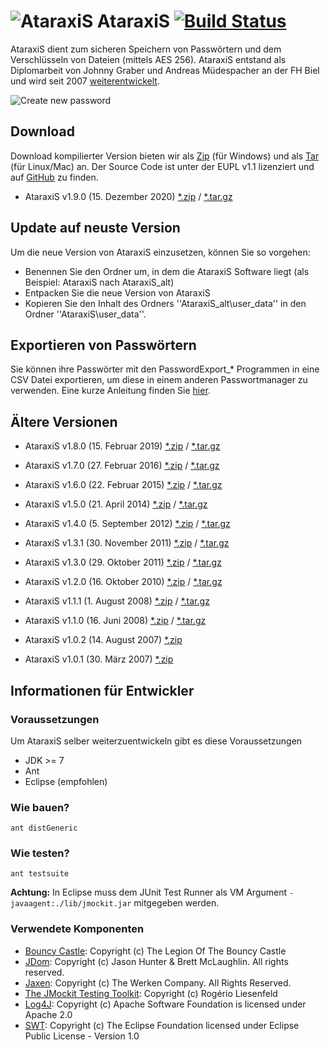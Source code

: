 # ![AtaraxiS](https://jgraber.ch/AtaraxiS/wiki/Info_Ataraxis.png) AtaraxiS [![Build Status](https://travis-ci.org/jgraber/ataraxis.svg?branch=master)](https://travis-ci.org/jgraber/ataraxis)

AtaraxiS dient zum sicheren Speichern von Passwörtern und dem Verschlüsseln von Dateien (mittels AES 256).
AtaraxiS entstand als Diplomarbeit von Johnny Graber und Andreas Müdespacher an der 
FH Biel und wird seit 2007 [weiterentwickelt](https://github.com/jgraber/ataraxis/blob/master/changelog.md). 

![Create new password](https://jgraber.ch/AtaraxiS/wiki/Ataraxis_PasswortErzeugen.png)

## Download
Download kompilierter Version bieten wir als [Zip](https://jgraber.ch/AtaraxiS/AtaraxiS_180.zip) (für Windows) 
und als [Tar](https://jgraber.ch/AtaraxiS/AtaraxiS_180.tar.gz) (für Linux/Mac) an. Der Source Code 
ist unter der EUPL v1.1 lizenziert und auf [GitHub](https://github.com/jgraber/ataraxis) zu finden.

* AtaraxiS v1.9.0 (15. Dezember 2020) [*.zip](https://jgraber.ch/AtaraxiS/AtaraxiS_190.zip) / [*.tar.gz](https://jgraber.ch/AtaraxiS/AtaraxiS_190.tar.gz)

## Update auf neuste Version
Um die neue Version von AtaraxiS einzusetzen, können Sie so vorgehen:
 * Benennen Sie den Ordner um, in dem die AtaraxiS Software liegt (als Beispiel: AtaraxiS nach AtaraxiS_alt)
 * Entpacken Sie die neue Version von AtaraxiS
 * Kopieren Sie den Inhalt des Ordners ''AtaraxiS_alt\user_data\'' in den Ordner ''AtaraxiS\user_data\''.

## Exportieren von Passwörtern
Sie können ihre Passwörter mit den PasswordExport_* Programmen in eine CSV Datei exportieren, um diese in einem anderen Passwortmanager zu verwenden. Eine kurze Anleitung finden Sie [hier](https://graberj.wordpress.com/2019/02/15/ataraxis-1-8-veroffentlicht/).


## Ältere Versionen
* AtaraxiS v1.8.0 (15. Februar 2019) [*.zip](https://jgraber.ch/AtaraxiS/AtaraxiS_180.zip) / [*.tar.gz](https://jgraber.ch/AtaraxiS/AtaraxiS_180.tar.gz)

* AtaraxiS v1.7.0 (27. Februar 2016) [*.zip](https://jgraber.ch/AtaraxiS/AtaraxiS_170.zip) / [*.tar.gz](https://jgraber.ch/AtaraxiS/AtaraxiS_170.tar.gz)

* AtaraxiS v1.6.0 (22. Februar 2015) [*.zip](https://jgraber.ch/AtaraxiS/AtaraxiS_160.zip) / [*.tar.gz](https://jgraber.ch/AtaraxiS/AtaraxiS_160.tar.gz)

* AtaraxiS v1.5.0 (21. April 2014) [*.zip](https://jgraber.ch/AtaraxiS/AtaraxiS_150.zip) / [*.tar.gz](https://jgraber.ch/AtaraxiS/AtaraxiS_150.tar.gz)

* AtaraxiS v1.4.0 (5. September 2012) [*.zip](https://jgraber.ch/AtaraxiS/AtaraxiS_140.zip) / [*.tar.gz](https://jgraber.ch/AtaraxiS/AtaraxiS_140.tar.gz)

* AtaraxiS v1.3.1 (30. November 2011) [*.zip](https://jgraber.ch/AtaraxiS/AtaraxiS_131.zip) / [*.tar.gz](https://jgraber.ch/AtaraxiS/AtaraxiS_131.tar.gz)

* AtaraxiS v1.3.0 (29. Oktober 2011)  [*.zip](https://jgraber.ch/AtaraxiS/AtaraxiS_130.zip) / [*.tar.gz](https://jgraber.ch/AtaraxiS/AtaraxiS_130.tar.gz)

* AtaraxiS v1.2.0 (16. Oktober 2010) [*.zip](https://jgraber.ch/AtaraxiS/AtaraxiS_120.zip) / [*.tar.gz](https://jgraber.ch/AtaraxiS/AtaraxiS_120.tar.gz) 

* AtaraxiS v1.1.1 (1. August 2008) [*.zip](https://jgraber.ch/AtaraxiS/AtaraxiS_111.zip) / [*.tar.gz](https://jgraber.ch/AtaraxiS/AtaraxiS_111.tar.gz) 

* AtaraxiS v1.1.0 (16. Juni 2008) [*.zip](https://jgraber.ch/AtaraxiS/AtaraxiS_110.zip) / [*.tar.gz](https://jgraber.ch/AtaraxiS/AtaraxiS_110.tar.gz) 

* AtaraxiS v1.0.2 (14. August 2007) [*.zip](https://jgraber.ch/AtaraxiS/AtaraxiS_102.zip)

* AtaraxiS v1.0.1 (30. März 2007) [*.zip](https://projects.hti.bfh.ch/ataraxis/AtaraxiS_101.zip)


## Informationen für Entwickler

### Voraussetzungen
Um AtaraxiS selber weiterzuentwickeln gibt es diese Voraussetzungen
* JDK >= 7
* Ant
* Eclipse (empfohlen)


### Wie bauen?
`ant distGeneric`

### Wie testen?
`ant testsuite`

**Achtung:** In Eclipse muss dem JUnit Test Runner als VM Argument `-javaagent:./lib/jmockit.jar` mitgegeben werden.

### Verwendete Komponenten
* [Bouncy Castle](http://www.bouncycastle.org/): Copyright (c) The Legion Of The Bouncy Castle
* [JDom](http://www.jdom.org/): Copyright (c) Jason Hunter & Brett McLaughlin. All rights reserved.
* [Jaxen](http://www.cafeconleche.org/jaxen/): Copyright (c) The Werken Company. All Rights Reserved.
* [The JMockit Testing Toolkit](http://jmockit.github.io/): Copyright (c) Rogério Liesenfeld
* [Log4J](http://logging.apache.org/log4j/): Copyright (c) Apache Software Foundation is licensed under Apache 2.0
* [SWT](http://eclipse.org/swt/): Copyright (c) The Eclipse Foundation licensed under Eclipse Public License - Version 1.0
